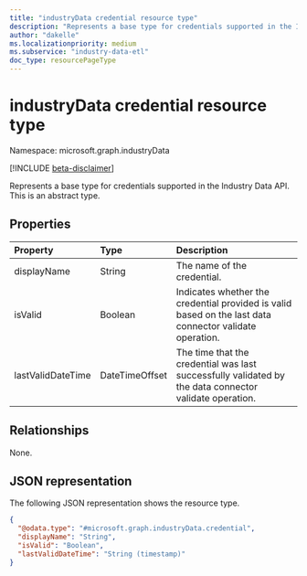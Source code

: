 ```yaml
---
title: "industryData credential resource type"
description: "Represents a base type for credentials supported in the Industry Data API."
author: "dakelle"
ms.localizationpriority: medium
ms.subservice: "industry-data-etl"
doc_type: resourcePageType
---
```


# industryData credential resource type

Namespace: microsoft.graph.industryData

[!INCLUDE [beta-disclaimer](../../includes/beta-disclaimer.md)]

Represents a base type for credentials supported in the Industry Data API. This is an abstract type.

## Properties
|Property|Type|Description|
|:---|:---|:---|
| displayName       | String         | The name of the credential.                                                           |
| isValid           | Boolean        | Indicates whether the credential provided is valid based on the last data connector validate operation. |
| lastValidDateTime | DateTimeOffset | The time that the credential was last successfully validated by the data connector validate operation.                                  |

## Relationships
None.

## JSON representation
The following JSON representation shows the resource type.
<!-- {
  "blockType": "resource",
  "@odata.type": "microsoft.graph.industryData.credential"
}
-->
``` json
{
  "@odata.type": "#microsoft.graph.industryData.credential",
  "displayName": "String",
  "isValid": "Boolean",
  "lastValidDateTime": "String (timestamp)"
}
```

